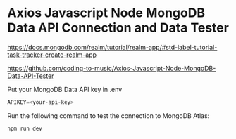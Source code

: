 # Axios Javascript Node MongoDB Data API Connection and Data Tester

https://docs.mongodb.com/realm/tutorial/realm-app/#std-label-tutorial-task-tracker-create-realm-app

https://github.com/coding-to-music/Axios-Javascript-Node-MongoDB-Data-API-Tester

Put your MongoDB Data API key in .env
```java
APIKEY=<your-api-key>
```

Run the following command to test the connection to MongoDB Atlas:
```java
npm run dev
```
